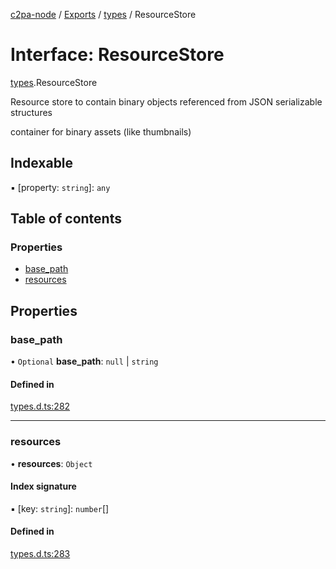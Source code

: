 [c2pa-node](../README.md) / [Exports](../modules.md) / [types](../modules/types.md) / ResourceStore

# Interface: ResourceStore

[types](../modules/types.md).ResourceStore

Resource store to contain binary objects referenced from JSON serializable structures

container for binary assets (like thumbnails)

## Indexable

▪ [property: `string`]: `any`

## Table of contents

### Properties

- [base\_path](types.ResourceStore.md#base_path)
- [resources](types.ResourceStore.md#resources)

## Properties

### base\_path

• `Optional` **base\_path**: ``null`` \| `string`

#### Defined in

[types.d.ts:282](https://github.com/contentauth/c2pa-node/blob/c147a66/js-src/types.d.ts#L282)

___

### resources

• **resources**: `Object`

#### Index signature

▪ [key: `string`]: `number`[]

#### Defined in

[types.d.ts:283](https://github.com/contentauth/c2pa-node/blob/c147a66/js-src/types.d.ts#L283)
